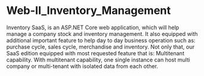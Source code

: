 # Web-II_Inventory_Management
Inventory SaaS, is an ASP.NET Core web application, which will help manage a company stock and inventory management. It also equipped with additional important feature to help day to day business operation such as: purchase cycle, sales cycle, merchandise and inventory. Not only that, our SaaS edition equipped with most requested feature that is: Multitenant capability. With multitenant capability, one single instance can host multi company or multi-tenant with isolated data from each other.
